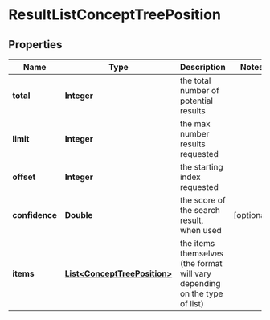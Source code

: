 

# ResultListConceptTreePosition


## Properties

| Name | Type | Description | Notes |
|------------ | ------------- | ------------- | -------------|
|**total** | **Integer** | the total number of potential results |  |
|**limit** | **Integer** | the max number results requested |  |
|**offset** | **Integer** | the starting index requested |  |
|**confidence** | **Double** | the score of the search result, when used |  [optional] |
|**items** | [**List&lt;ConceptTreePosition&gt;**](ConceptTreePosition.md) | the items themselves (the format will vary depending on the type of list) |  |



